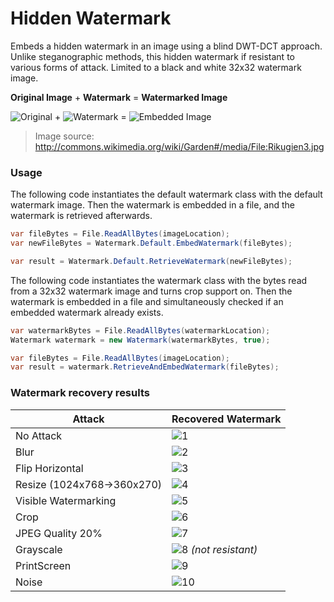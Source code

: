 # Hidden Watermark
Embeds a hidden watermark in an image using a blind DWT-DCT approach. 
Unlike steganographic methods, this hidden watermark if resistant to various forms of attack. Limited to a black and white 32x32 watermark image.

**Original Image** + **Watermark** = **Watermarked Image**

![Original](http://mcsyko.github.io/Images/Watermark/original.jpg) + ![Watermark](http://mcsyko.github.io/Images/Watermark/watermark.jpg) = ![Embedded Image](http://mcsyko.github.io/Images/Watermark/embeddedwatermark.jpg)

> Image source: http://commons.wikimedia.org/wiki/Garden#/media/File:Rikugien3.jpg

### Usage ###

The following code instantiates the default watermark class with the default watermark image. Then the watermark is embedded in a file, and the watermark is retrieved afterwards. 

```C#
var fileBytes = File.ReadAllBytes(imageLocation);
var newFileBytes = Watermark.Default.EmbedWatermark(fileBytes);

var result = Watermark.Default.RetrieveWatermark(newFileBytes);
```

The following code instantiates the watermark class with the bytes read from a 32x32 watermark image and turns crop support on. Then the watermark is embedded in a file and simultaneously checked if an embedded watermark already exists. 

```C#
var watermarkBytes = File.ReadAllBytes(watermarkLocation);
Watermark watermark = new Watermark(watermarkBytes, true);

var fileBytes = File.ReadAllBytes(imageLocation);
var result = watermark.RetrieveAndEmbedWatermark(fileBytes);
```

### Watermark recovery results ###

Attack | Recovered Watermark
------------ | -------------
No Attack | ![1](http://mcsyko.github.io/Images/Watermark/1.jpg)
Blur | ![2](http://mcsyko.github.io/Images/Watermark/2.jpg)
Flip Horizontal | ![3](http://mcsyko.github.io/Images/Watermark/3.jpg)
Resize (1024x768->360x270) | ![4](http://mcsyko.github.io/Images/Watermark/4.jpg)
Visible Watermarking | ![5](http://mcsyko.github.io/Images/Watermark/5.jpg)
Crop | ![6](http://mcsyko.github.io/Images/Watermark/6.jpg)
JPEG Quality 20% | ![7](http://mcsyko.github.io/Images/Watermark/7.jpg)
Grayscale | ![8](http://mcsyko.github.io/Images/Watermark/8.jpg) *(not resistant)*
PrintScreen | ![9](http://mcsyko.github.io/Images/Watermark/9.jpg)
Noise | ![10](http://mcsyko.github.io/Images/Watermark/10.jpg)
